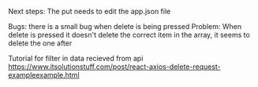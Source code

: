 Next steps:
The put needs to edit the app.json file

Bugs:
there is a small bug when delete is being pressed
Problem:
When delete is pressed it doesn't delete the correct item in the array,
it seems to delete the one after

Tutorial for filter in data recieved from api
https://www.itsolutionstuff.com/post/react-axios-delete-request-exampleexample.html
